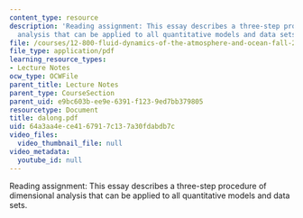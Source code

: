 ```yaml
---
content_type: resource
description: 'Reading assignment: This essay describes a three-step procedure of dimensional
  analysis that can be applied to all quantitative models and data sets.'
file: /courses/12-800-fluid-dynamics-of-the-atmosphere-and-ocean-fall-2004/64a3aa4ece4167917c137a30fdabdb7c_dalong.pdf
file_type: application/pdf
learning_resource_types:
- Lecture Notes
ocw_type: OCWFile
parent_title: Lecture Notes
parent_type: CourseSection
parent_uid: e9bc603b-ee9e-6391-f123-9ed7bb379805
resourcetype: Document
title: dalong.pdf
uid: 64a3aa4e-ce41-6791-7c13-7a30fdabdb7c
video_files:
  video_thumbnail_file: null
video_metadata:
  youtube_id: null
---
```

Reading assignment: This essay describes a three-step procedure of dimensional analysis that can be applied to all quantitative models and data sets.